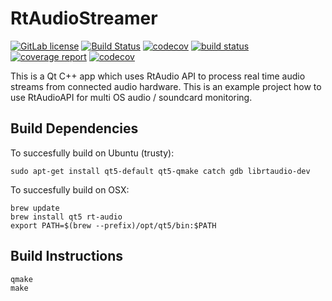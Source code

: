 # RtAudioStreamer

[![GitLab license](https://img.shields.io/badge/license-MIT-blue.svg)](https://gitlab.com/mxklb/rtaudiostreamer/blob/master/LICENSE)
[![Build Status](https://travis-ci.org/mxklb/rtaudiostreamer.svg?branch=master)](https://travis-ci.org/mxklb/rtaudiostreamer)
[![codecov](https://codecov.io/gh/mxklb/rtaudiostreamer/branch/master/graph/badge.svg)](https://codecov.io/gh/mxklb/rtaudiostreamer)
[![build status](https://gitlab.com/mxklb/rtaudiostreamer/badges/master/build.svg)](https://gitlab.com/mxklb/rtaudiostreamer/commits/master)
[![coverage report](https://gitlab.com/mxklb/rtaudiostreamer/badges/master/coverage.svg)](https://gitlab.com/mxklb/rtaudiostreamer/commits/master)
[![codecov](https://codecov.io/gl/mxklb/rtaudiostreamer/branch/master/graph/badge.svg?token=orhkNtd8NC)](https://codecov.io/gl/mxklb/rtaudiostreamer)

This is a Qt C++ app which uses RtAudio API to process real time audio streams from connected audio hardware. This is an example project how to use RtAudioAPI for multi OS audio / soundcard monitoring.

## Build Dependencies
To succesfully build on Ubuntu (trusty):

    sudo apt-get install qt5-default qt5-qmake catch gdb librtaudio-dev

To succesfully build on OSX:

    brew update
    brew install qt5 rt-audio
    export PATH=$(brew --prefix)/opt/qt5/bin:$PATH

## Build Instructions

    qmake
    make
